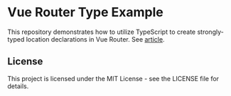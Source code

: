 # Vue Router Type Example
This repository demonstrates how to utilize TypeScript to create strongly-typed location declarations in Vue Router. See [article](https://medium.com/@rsimple113/strong-vue-router-types-b9337f88192e).

## License
This project is licensed under the MIT License - see the LICENSE file for details.